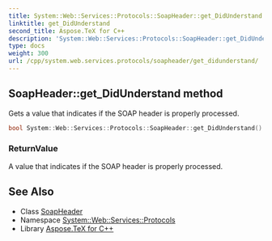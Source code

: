 ```yaml
---
title: System::Web::Services::Protocols::SoapHeader::get_DidUnderstand method
linktitle: get_DidUnderstand
second_title: Aspose.TeX for C++
description: 'System::Web::Services::Protocols::SoapHeader::get_DidUnderstand method. Gets a value that indicates if the SOAP header is properly processed in C++.'
type: docs
weight: 300
url: /cpp/system.web.services.protocols/soapheader/get_didunderstand/
---
```

## SoapHeader::get_DidUnderstand method


Gets a value that indicates if the SOAP header is properly processed.

```cpp
bool System::Web::Services::Protocols::SoapHeader::get_DidUnderstand()
```


### ReturnValue

A value that indicates if the SOAP header is properly processed.

## See Also

* Class [SoapHeader](../)
* Namespace [System::Web::Services::Protocols](../../)
* Library [Aspose.TeX for C++](../../../)
